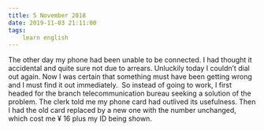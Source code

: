 ```yaml
---
title: 5 November 2018
date: 2019-11-03 21:11:00
tags:
    learn english
---
```


The other day my phone had been unable to be connected. I had thought it accidental and quite sure not due to arrears. Unluckily today I couldn’t dial out again. Now I was certain that something must have been getting wrong and I must find it out immediately.  So instead of going to work, I first headed for the branch telecommunication bureau seeking a solution of the problem. The clerk told me my phone card had outlived its usefulness. Then I had the old card replaced by a new one with the number unchanged, which cost me ¥ 16 plus my ID being shown. 